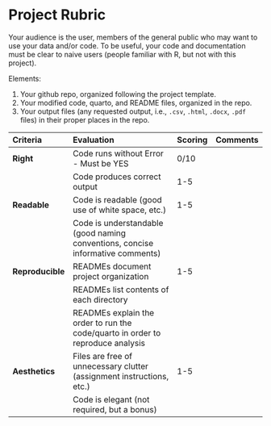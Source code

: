 # Project Rubric

Your audience is the user, members of the general public who may want to use your data and/or code. To be useful, your code and documentation must be clear to naive users (people familiar with R, but not with this project). 

Elements:
1. Your github repo, organized following the project template.
2. Your modified code, quarto, and README files, organized in the repo.
2. Your output files (any requested output, i.e., `.csv`, `.html`, `.docx`, `.pdf` files) in their proper places in the repo.

|Criteria| Evaluation| Scoring | Comments |
|:---------|:-|:-|:-|
|__Right__| Code runs without Error - Must be YES | 0/10 | |
|	  | Code produces correct output | 1-5 | |
|__Readable__| Code is readable (good use of white space, etc.) |1-5| |
|        | Code is understandable (good naming conventions, concise informative comments) || |
|__Reproducible__| READMEs document project organization | 1-5|
|        | READMEs list contents of each directory | | |
|        | READMEs explain the order to run the code/quarto in order to reproduce analysis| | |
|__Aesthetics__| Files are free of unnecessary clutter (assignment instructions, etc.) | 1-5 | |
|        | Code is elegant (not required, but a bonus) |  | |
